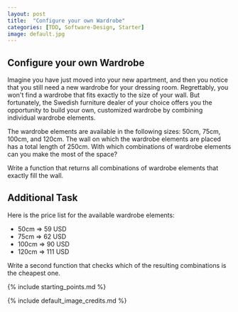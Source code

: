 ```yaml
---
layout: post
title:  "Configure your own Wardrobe"
categories: [TDD, Software-Design, Starter]
image: default.jpg
---
```


## Configure your own Wardrobe

Imagine you have just moved into your new apartment, and then you notice that you still need a new wardrobe for your dressing room.
Regrettably, you won't find a wardrobe that fits exactly to the size of your wall.
But fortunately, the Swedish furniture dealer of your choice offers you the opportunity to build your own, customized wardrobe by combining individual wardrobe elements.

The wardrobe elements are available in the following sizes: 50cm, 75cm, 100cm, and 120cm.
The wall on which the wardrobe elements are placed has a total length of 250cm.
With which combinations of wardrobe elements can you make the most of the space?

Write a function that returns all combinations of wardrobe elements that exactly fill the wall.

## Additional Task

Here is the price list for the available wardrobe elements:

- 50cm => 59 USD
- 75cm => 62 USD
- 100cm => 90 USD
- 120cm => 111 USD

Write a second function that checks which of the resulting combinations is the cheapest one.

{% include starting_points.md %}

{% include default_image_credits.md %}
